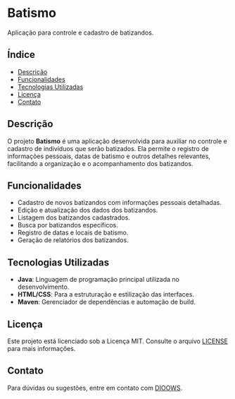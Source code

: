 
# Batismo

Aplicação para controle e cadastro de batizandos.

## Índice

- [Descrição](#descrição)
- [Funcionalidades](#funcionalidades)
- [Tecnologias Utilizadas](#tecnologias-utilizadas)
- [Licença](#licença)
- [Contato](#contato)

## Descrição

O projeto **Batismo** é uma aplicação desenvolvida para auxiliar no controle e cadastro de indivíduos que serão batizados.
Ela permite o registro de informações pessoais, datas de batismo e outros detalhes relevantes, facilitando a organização e o acompanhamento dos batizandos.

## Funcionalidades

- Cadastro de novos batizandos com informações pessoais detalhadas.
- Edição e atualização dos dados dos batizandos.
- Listagem dos batizandos cadastrados.
- Busca por batizandos específicos.
- Registro de datas e locais de batismo.
- Geração de relatórios dos batizandos.

## Tecnologias Utilizadas

- **Java**: Linguagem de programação principal utilizada no desenvolvimento.
- **HTML/CSS**: Para a estruturação e estilização das interfaces.
- **Maven**: Gerenciador de dependências e automação de build.


## Licença

Este projeto está licenciado sob a Licença MIT. Consulte o arquivo [LICENSE](LICENSE) para mais informações.

## Contato

Para dúvidas ou sugestões, entre em contato com [DIOOWS](https://github.com/DIOOWS).
